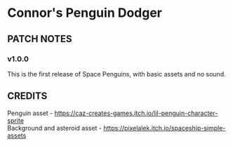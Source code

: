# Connor's Penguin Dodger
 
## PATCH NOTES

### v1.0.0
This is the first release of Space Penguins, with basic assets and no sound.

## CREDITS
Penguin asset - https://caz-creates-games.itch.io/lil-penguin-character-sprite <br/>
Background and asteroid asset - https://pixelalek.itch.io/spaceship-simple-assets
